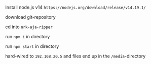 Install node.js v14
```https://nodejs.org/download/release/v14.19.1/```

download git-repository

cd into ```nrk-aja-ripper```

run ```npm i``` in directory

run ```npm start``` in directory

hard-wired to ```192.168.20.5```
and files end up in the ```/media```-directory
